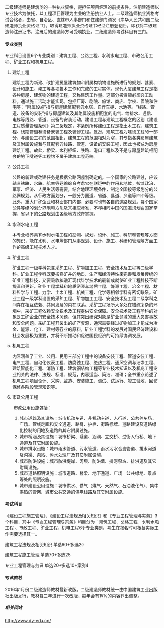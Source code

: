 二级建造师是建筑类的一种执业资格，是担任项目经理的前提条件。注册建造师以专业技术为依托，以工程项目管理为主业的注册执业人士。二级建造师执业资格考试合格者，由省、自治区、直辖市人事部门和住建部门颁发《中华人民共和国二级建造师执业资格证书》。取得建造师执业资格证书经过注册登记后，即获得二级建造师注册证书，注册后的建造师方可受聘执业。二级建造师考试科目有三门。



#### 专业类别

专业科目设置6个专业类别：建筑工程、公路工程、水利水电工程、市政公用工程、矿业工程和机电工程。

1. 建筑工程

   ​		建筑工程为新建、改扩建房屋建筑物和附属构筑物设施所进行的规划、甚察、设计和施工、峻工等各项技术工作和完成的工程实体。现代大厦建筑工程是指各种房屋、建筑物的建造工程，又称建筑工作量。这部分投资额必须兴工动料，通过施工活动才能实现。包括厂房、剧院、旅馆、商店、学校、医院和住宅等：“附属设施”指与房屋建筑配套的水塔、自行车棚、水池等。“线路、管道、设备的安装”指与房屋建筑及其附属设施相配套的电气、给排水、通信、电梯等线路、管道、设备的安装活动。建设工程与建筑工程概念的区别《建设工程质量管理条例》第二条规定，本条例所称建设工程是指土木工程、建筑工程、线路管道和设备安装工程及装修工程。显然，建筑工程为建设工程的一部分，与建设工程的范围相比，建筑工程的范围相对为窄，其专指各类房屋建筑及其附属设施和与其配套的线路、管道、设备的安装工程，因此也被成为房屋建筑工程。故此，桥梁、水利枢纽、铁路、港口工程以及不是与房屋建筑相配套的地下隧道等工程均不属于建筑工程范畴。

2. 公路工程

   ​		公路的新建或改建任务是根据公路网规划确定的。一个国家的公路建设，应该结合铁路、水路、航空等运输综合考虑它在联运中的作用和地位，按其政治、军事、经济、人民生活等需要，结合地理环境条件，制定全国按等级划分的公路网规划。从行政方面划分，一般分为国道、省道、县道、乡道等四个等级。此外，重大厂矿企业和林业部门内部，必要时也有各自的道路规划。每个国家公路等级的划分界限和方法及其相应标准，不尽相同中国的国道规划由国家掌握，省以下的公路规划由各级地方政府掌握。

3. 水利水电工程

   ​		本专业培养具有水利水电工程的勘测、规划、设计、施工、科研和管理等方面的知识，能在水利、水电等部门从事规划、设计、施工、科研和管理等方面工作的高级工程技术人才。

4. 矿业工程

   ​		矿业工程一级学科包含采矿工程、矿物加工工程、安全技术及工程等二级学科。矿业工程学科既要按照矿井的地质、生产和经济特性来完善和发展传统的矿业工程科技，又要吸收和融汇现代科学技术的最新成就使矿业工程科技不断提高和更新。矿业工程学科和地质资源与地质工程、能源工程、冶金工程、材料科学与工程、力学、土木工程、机械工程、化学等相邻学科有密切联系。矿业工程一级学科设置的采矿工程、矿物加工工程、安全技术及工程二级学科之间存在相互依赖、共同发展的内在联系。采矿工程场所大多处在错综复杂的环境中，采矿工程依赖安全技术及工程提供安全保障。安全技术及工程学科的对象是工矿企业的安全技术问题，但其突出研究对象是矿业领域的重大灾害事故和安全问题。采矿工程开采出的矿产资源，通常需要经过矿物加工才能成为冶金、能源、化工、建材等行业的原料。矿业工程学科的发展对国民经济建设和社会发展极为重要，并将不断推动和促进国民经济的可持续协调发展。

5. 机电工程

   ​		内容涵盖了工业、公用、民用三部分工程中的设备安装工程、管道安装工程、电气工程、自动化仪表工程、防腐蚀工程、绝热工程、通风空调与洁净工程、建筑智能化工程、消防工程、建筑钢结构工程等专业技术知识以及机电工程专业相关的法律、法规、标准、规范，内容适当、简洁、准确；全书重点论述了机电工程项目设计、采购、监造、安装施工、调试、试运行、竣工验收、回访保修各阶段管理知识等。

6. 市政公用工程

   ​		市政公用设施包括：

   1. 城市道路及其设施：城市机动车道、非机动车道、人行道、公共停车场、广场、管线走廊和安全通道、路肩、护栏、街路标牌、道路建设及道路绿化控制的用地及道路的其它附属设施。
   2. 城市桥涵及其设施：城市桥梁、隧道、涵洞、立交桥、过街人行桥、地下通道及其它附属设施。
   3. 城市排水设施：城市雨水管道、污水管道、雨水污水合流管道、排水河道及沟渠、泵站、污水处理厂及其它附属设施。
   4. 城市防洪设施：城市防洪堤岸、河坝、防洪墙、排涝泵站、排洪道及其它附属设施。
   5. 城市道路照明设施：城市道路、桥梁、地下通道、广场、公共绿地、景点等处的照明设施。
   6. 城市建设公用设施：城市供水、供气（煤气、天然气、石油液化气）、集中供热的管网、城市公共交通的供电线路及其它附属设施。



#### 考试科目

《建设工程施工管理》、《建设工程法规及相关知识》和《专业工程管理与实务》3个科目，其中《专业工程管理与实务》科目分为：建筑工程、公路工程、水利水电工程 、市政工程、矿业工程、机电工程6个专业类别，考生在报名时可根据实际工作需要选择其一。

建筑工程法规及相关知识 单选60+多选20

建筑工程施工管理	单选70+多选25

专业工程管理与务识	单选20+多选10+案例4

#### 考试教材

2016年1月份二级建造师教材最新改版。二级建造师教材统一由中国建筑工业出版社出版发行，教材每三年进行一次改版，每年会有15%的内容作出调整。





##### 相关网站

http://www.dy-edu.cn/
